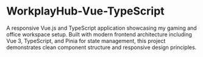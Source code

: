 # WorkplayHub-Vue-TypeScript
A responsive Vue.js and TypeScript application showcasing my gaming and office workspace setup. Built with modern frontend architecture including Vue 3, TypeScript, and Pinia for state management, this project demonstrates clean component structure and responsive design principles.
